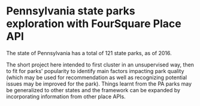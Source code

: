 # Pennsylvania state parks exploration with FourSquare Place API 

The state of Pennsylvania has a total of 121 state parks, as of 2016. 

The short project here intended to first cluster in an unsupervised way, then to fit for parks' popularity to identify main factors impacting park quality (which may be used for recommendation as well as recognizing potential issues may be improved for the park).
Things learnt from the PA parks may be generalized to other states and the framework can be expanded by incorporating information from other place APIs. 
